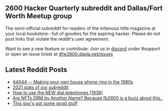## 2600 Hacker Quarterly subreddit and Dallas/Fort Worth Meetup group
The semi-official subreddit for readers of the infamous little magazine at your local bookstore--full of goodies for the aspiring hacker. Please do not post links that violate the reddit's user agreement.

Want to see a new feature or contribute: 
Join us in [discord](https://dfw2600.dapla.net/chat) under #support or open an issue ticket at [dfw2600.dapla.net/issues](https://dfw2600.dapla.net/issues)

## Latest Reddit Posts
<!-- BLOG-POST-LIST:START -->
- [44044 -- Making your own house phone ring in the 1980s](https://www.reddit.com/r/2600/comments/rqafvv/44044_making_your_own_house_phone_ring_in_the/)
- [2021 stats of our subreddit](https://www.reddit.com/r/2600/comments/rpgrsg/2021_stats_of_our_subreddit/)
- [How to use the NEW dial telephones (1936)](https://www.reddit.com/r/2600/comments/rp75jx/how_to_use_the_new_dial_telephones_1936/)
- [Are NFTs DRM by Another Name? Because fb2600 is a buzz about this..](https://www.reddit.com/r/2600/comments/rnbs2v/are_nfts_drm_by_another_name_because_fb2600_is_a/)
- [This guy's got some good stuff](https://www.reddit.com/r/2600/comments/rn2url/this_guys_got_some_good_stuff/)
<!-- BLOG-POST-LIST:END -->
